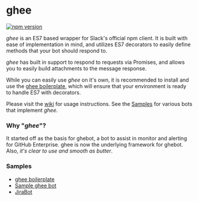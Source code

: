 # ghee

[![npm version](https://badge.fury.io/js/ghee.svg)](https://badge.fury.io/js/ghee)

_ghee_ is an ES7 based wrapper for Slack's official npm client. It is built with
ease of implementation in mind, and utilizes ES7 decorators to easily define
methods that your bot should respond to.

_ghee_ has built in support to respond to requests via Promises, and allows you
to easily build attachments to the message response.

While you can easily use _ghee_ on it's own, it is recommended to install and use
the [ghee boilerplate](https://github.com/elliottcarlson/ghee-boilerplate/),
which will ensure that your environment is ready to handle ES7 with decorators.

Please visit the [wiki](https://github.com/elliottcarlson/ghee/wiki) for usage
instructions. See the [Samples](https://github.com/elliottcarlson/ghee#samples)
for various bots that implement _ghee_.

### Why "_ghee_"?

It started off as the basis for ghebot, a bot to assist in monitor and alerting
for GitHub Enterprise. ghee is now the underlying framework for ghebot. Also,
_it's clear to use and smooth as butter_.

### Samples

- [ghee boilerplate](https://github.com/elliottcarlson/ghee-boilerplate/)
- [Sample ghee bot](https://github.com/elliottcarlson/ghee-sample-bot/)
- [JiraBot](https://github.com/elliottcarlson/jirabot/)


